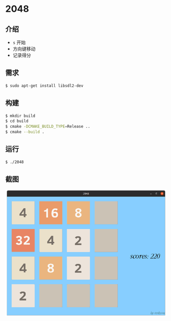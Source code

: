 # 2048

## 介绍

- `s` 开始
- 方向键移动
- 记录得分


## 需求

```bash
$ sudo apt-get install libsdl2-dev
```

## 构建
```bash
$ mkdir build
$ cd build
$ cmake -DCMAKE_BUILD_TYPE=Release ..
$ cmake --build . 
```

## 运行

```bash
$ ./2048
```

## 截图

![效果](doc/show_result.png)
